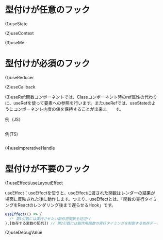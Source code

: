# 型付けが任意のフック

(1)useState

(2)useContext

(3)useMe

# 型付けが必須のフック

(1)useReducer

(2)useCallback

(3)useRef:関数コンポーネントでは、Classコンポーネント時のref属性の代わりに、useRefを使って要素への参照を行います。またuseRefでは、useStateのようにコンポーネント内度の値を保持することが出来ま　　す。

例（JS）
```javascript
```

例(TS)
```typescript
```

(4)useImprerativeHandle

# 型付けが不要のフック

(1)useEffect/useLayoutEffect

useEffect：useEffectを使うと、useEffectに渡された関数はレンダーの結果が場面に反映された後に動作します。つまり、useEffectとは、「関数の実行タイミングをReactのレンダリング後まで遅らせるHook」です。

```typescript
useEffect(() => {
  /* 第1引数には実行させたい副作用関数を記述*/
},[依存する変数の配列]) // 第2引数には副作用関数の実行タイミングを制御する依存データを記述
```


(2)useDebugValue
